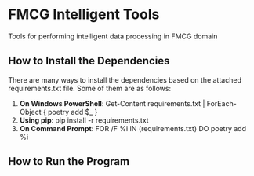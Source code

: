 # FMCG Intelligent Tools

Tools for performing intelligent data processing in FMCG domain

## How to Install the Dependencies
There are many ways to install the dependencies based on the attached requirements.txt file. Some of them are as follows:
1. **On Windows PowerShell**: Get-Content requirements.txt | ForEach-Object { poetry add $_ }
2. **Using pip**: pip install -r requirements.txt
3. **On Command Prompt**: FOR /F %i IN (requirements.txt) DO poetry add %i

## How to Run the Program
